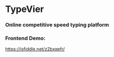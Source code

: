 # TypeVier
### Online competitive speed typing platform

### Frontend Demo:
https://jsfiddle.net/z2bxqefr/
